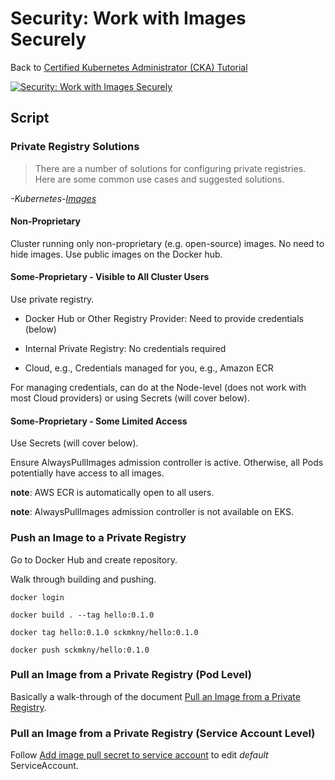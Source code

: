 # Security: Work with Images Securely

Back to [Certified Kubernetes Administrator (CKA) Tutorial](https://github.com/larkintuckerllc/k8s-cka-tutorial)

[![Security: Work with Images Securely](http://img.youtube.com/vi/QeAFOMXARqc/0.jpg)](https://youtu.be/QeAFOMXARqc)

## Script

### Private Registry Solutions

> There are a number of solutions for configuring private registries. Here are some common use cases and suggested solutions.

*-Kubernetes-[Images](https://kubernetes.io/docs/concepts/containers/images/#specifying-imagepullsecrets-on-a-pod)*

#### Non-Proprietary

Cluster running only non-proprietary (e.g. open-source) images. No need to hide images.
Use public images on the Docker hub.

#### Some-Proprietary - Visible to All Cluster Users

Use private registry.

* Docker Hub or Other Registry Provider: Need to provide credentials (below)

* Internal Private Registry: No credentials required

* Cloud, e.g., Credentials managed for you, e.g., Amazon ECR

For managing credentials, can do at the Node-level (does not work with most Cloud providers) or using Secrets (will cover below).

#### Some-Proprietary - Some Limited Access

Use Secrets (will cover below).

Ensure AlwaysPullImages admission controller is active. Otherwise, all Pods potentially have access to all images.

**note**: AWS ECR is automatically open to all users.

**note**: AlwaysPullImages admission controller is not available on EKS.

### Push an Image to a Private Registry

Go to Docker Hub and create repository.

Walk through building and pushing.

```plaintext
docker login

docker build . --tag hello:0.1.0

docker tag hello:0.1.0 sckmkny/hello:0.1.0

docker push sckmkny/hello:0.1.0
```

### Pull an Image from a Private Registry (Pod Level)

Basically a walk-through of the document [Pull an Image from a Private Registry](https://kubernetes.io/docs/tasks/configure-pod-container/pull-image-private-registry/).

### Pull an Image from a Private Registry (Service Account Level)

Follow [Add image pull secret to service account](https://kubernetes.io/docs/tasks/configure-pod-container/configure-service-account/#add-imagepullsecrets-to-a-service-account) to edit *default* ServiceAccount.
